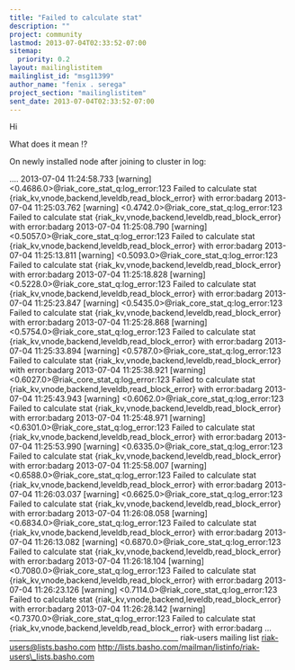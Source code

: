 ```yaml
---
title: "Failed to calculate stat"
description: ""
project: community
lastmod: 2013-07-04T02:33:52-07:00
sitemap:
  priority: 0.2
layout: mailinglistitem
mailinglist_id: "msg11399"
author_name: "fenix . serega"
project_section: "mailinglistitem"
sent_date: 2013-07-04T02:33:52-07:00
---
```



Hi

What does it mean !?

On newly installed node after joining to cluster in log:

....
2013-07-04 11:24:58.733 [warning] &lt;0.4686.0&gt;@riak\_core\_stat\_q:log\_error:123
Failed to calculate stat {riak\_kv,vnode,backend,leveldb,read\_block\_error}
with error:badarg
2013-07-04 11:25:03.762 [warning] &lt;0.4742.0&gt;@riak\_core\_stat\_q:log\_error:123
Failed to calculate stat {riak\_kv,vnode,backend,leveldb,read\_block\_error}
with error:badarg
2013-07-04 11:25:08.790 [warning] &lt;0.5057.0&gt;@riak\_core\_stat\_q:log\_error:123
Failed to calculate stat {riak\_kv,vnode,backend,leveldb,read\_block\_error}
with error:badarg
2013-07-04 11:25:13.811 [warning] &lt;0.5093.0&gt;@riak\_core\_stat\_q:log\_error:123
Failed to calculate stat {riak\_kv,vnode,backend,leveldb,read\_block\_error}
with error:badarg
2013-07-04 11:25:18.828 [warning] &lt;0.5228.0&gt;@riak\_core\_stat\_q:log\_error:123
Failed to calculate stat {riak\_kv,vnode,backend,leveldb,read\_block\_error}
with error:badarg
2013-07-04 11:25:23.847 [warning] &lt;0.5435.0&gt;@riak\_core\_stat\_q:log\_error:123
Failed to calculate stat {riak\_kv,vnode,backend,leveldb,read\_block\_error}
with error:badarg
2013-07-04 11:25:28.868 [warning] &lt;0.5754.0&gt;@riak\_core\_stat\_q:log\_error:123
Failed to calculate stat {riak\_kv,vnode,backend,leveldb,read\_block\_error}
with error:badarg
2013-07-04 11:25:33.894 [warning] &lt;0.5787.0&gt;@riak\_core\_stat\_q:log\_error:123
Failed to calculate stat {riak\_kv,vnode,backend,leveldb,read\_block\_error}
with error:badarg
2013-07-04 11:25:38.921 [warning] &lt;0.6027.0&gt;@riak\_core\_stat\_q:log\_error:123
Failed to calculate stat {riak\_kv,vnode,backend,leveldb,read\_block\_error}
with error:badarg
2013-07-04 11:25:43.943 [warning] &lt;0.6062.0&gt;@riak\_core\_stat\_q:log\_error:123
Failed to calculate stat {riak\_kv,vnode,backend,leveldb,read\_block\_error}
with error:badarg
2013-07-04 11:25:48.971 [warning] &lt;0.6301.0&gt;@riak\_core\_stat\_q:log\_error:123
Failed to calculate stat {riak\_kv,vnode,backend,leveldb,read\_block\_error}
with error:badarg
2013-07-04 11:25:53.990 [warning] &lt;0.6335.0&gt;@riak\_core\_stat\_q:log\_error:123
Failed to calculate stat {riak\_kv,vnode,backend,leveldb,read\_block\_error}
with error:badarg
2013-07-04 11:25:58.007 [warning] &lt;0.6588.0&gt;@riak\_core\_stat\_q:log\_error:123
Failed to calculate stat {riak\_kv,vnode,backend,leveldb,read\_block\_error}
with error:badarg
2013-07-04 11:26:03.037 [warning] &lt;0.6625.0&gt;@riak\_core\_stat\_q:log\_error:123
Failed to calculate stat {riak\_kv,vnode,backend,leveldb,read\_block\_error}
with error:badarg
2013-07-04 11:26:08.058 [warning] &lt;0.6834.0&gt;@riak\_core\_stat\_q:log\_error:123
Failed to calculate stat {riak\_kv,vnode,backend,leveldb,read\_block\_error}
with error:badarg
2013-07-04 11:26:13.082 [warning] &lt;0.6870.0&gt;@riak\_core\_stat\_q:log\_error:123
Failed to calculate stat {riak\_kv,vnode,backend,leveldb,read\_block\_error}
with error:badarg
2013-07-04 11:26:18.104 [warning] &lt;0.7080.0&gt;@riak\_core\_stat\_q:log\_error:123
Failed to calculate stat {riak\_kv,vnode,backend,leveldb,read\_block\_error}
with error:badarg
2013-07-04 11:26:23.126 [warning] &lt;0.7114.0&gt;@riak\_core\_stat\_q:log\_error:123
Failed to calculate stat {riak\_kv,vnode,backend,leveldb,read\_block\_error}
with error:badarg
2013-07-04 11:26:28.142 [warning] &lt;0.7370.0&gt;@riak\_core\_stat\_q:log\_error:123
Failed to calculate stat {riak\_kv,vnode,backend,leveldb,read\_block\_error}
with error:badarg
...
\_\_\_\_\_\_\_\_\_\_\_\_\_\_\_\_\_\_\_\_\_\_\_\_\_\_\_\_\_\_\_\_\_\_\_\_\_\_\_\_\_\_\_\_\_\_\_
riak-users mailing list
riak-users@lists.basho.com
http://lists.basho.com/mailman/listinfo/riak-users\_lists.basho.com

